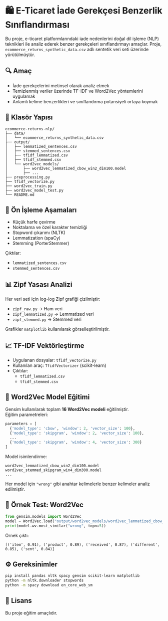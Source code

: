 
# 🛍️ E-Ticaret İade Gerekçesi Benzerlik Sınıflandırması

Bu proje, e-ticaret platformlarındaki iade nedenlerini doğal dil işleme (NLP) teknikleri ile analiz ederek benzer gerekçeleri sınıflandırmayı amaçlar. Proje, `ecommerce_returns_synthetic_data.csv` adlı sentetik veri seti üzerinde yürütülmüştür.

## 🔍 Amaç
- İade gerekçelerini metinsel olarak analiz etmek
- Temizlenmiş veriler üzerinde TF-IDF ve Word2Vec yöntemlerini uygulamak
- Anlamlı kelime benzerlikleri ve sınıflandırma potansiyeli ortaya koymak

## 📁 Klasör Yapısı

```
ecommerce-returns-nlp/
├── data/
│   └── ecommerce_returns_synthetic_data.csv
├── output/
│   ├── lemmatized_sentences.csv
│   ├── stemmed_sentences.csv
│   ├── tfidf_lemmatized.csv
│   ├── tfidf_stemmed.csv
│   └── word2vec_models/
│       ├── word2vec_lemmatized_cbow_win2_dim100.model
│       ├── ...
├── preprocessing.py
├── tfidf_vectorize.py
├── word2vec_train.py
├── word2vec_model_test.py
└── README.md
```

## 🧼 Ön İşleme Aşamaları

- Küçük harfe çevirme
- Noktalama ve özel karakter temizliği
- Stopword çıkarımı (NLTK)
- Lemmatization (spaCy)
- Stemming (PorterStemmer)

Çıktılar:
- `lemmatized_sentences.csv`
- `stemmed_sentences.csv`

## 📊 Zipf Yasası Analizi

Her veri seti için log-log Zipf grafiği çizilmiştir:
- `zipf_raw.py` → Ham veri
- `zipf_lemmatized.py` → Lemmatized veri
- `zipf_stemmed.py` → Stemmed veri

Grafikler `matplotlib` kullanılarak görselleştirilmiştir.

## 📈 TF-IDF Vektörleştirme

- Uygulanan dosyalar: `tfidf_vectorize.py`
- Kullanılan araç: `TfidfVectorizer` (scikit-learn)
- Çıktılar:
  - `tfidf_lemmatized.csv`
  - `tfidf_stemmed.csv`

## 🧠 Word2Vec Model Eğitimi

Gensim kullanılarak toplam **16 Word2Vec modeli** eğitilmiştir.  
Eğitim parametreleri:

```python
parameters = [
  {'model_type': 'cbow', 'window': 2, 'vector_size': 100},
  {'model_type': 'skipgram', 'window': 2, 'vector_size': 100},
  ...
  {'model_type': 'skipgram', 'window': 4, 'vector_size': 300}
]
```

Model isimlendirme:
```
word2vec_lemmatized_cbow_win2_dim100.model
word2vec_stemmed_skipgram_win4_dim300.model
...
```

Her model için `"wrong"` gibi anahtar kelimelerle benzer kelimeler analiz edilmiştir.

## 🧪 Örnek Test: Word2Vec

```python
from gensim.models import Word2Vec
model = Word2Vec.load("output/word2vec_models/word2vec_lemmatized_cbow_win2_dim100.model")
print(model.wv.most_similar("wrong", topn=5))
```

Örnek çıktı:
```
[('item', 0.91), ('product', 0.89), ('received', 0.87), ('different', 0.85), ('sent', 0.84)]
```

## ⚙️ Gereksinimler

```bash
pip install pandas nltk spacy gensim scikit-learn matplotlib
python -m nltk.downloader stopwords
python -m spacy download en_core_web_sm
```

## 📌 Lisans

Bu proje eğitim amaçlıdır.
